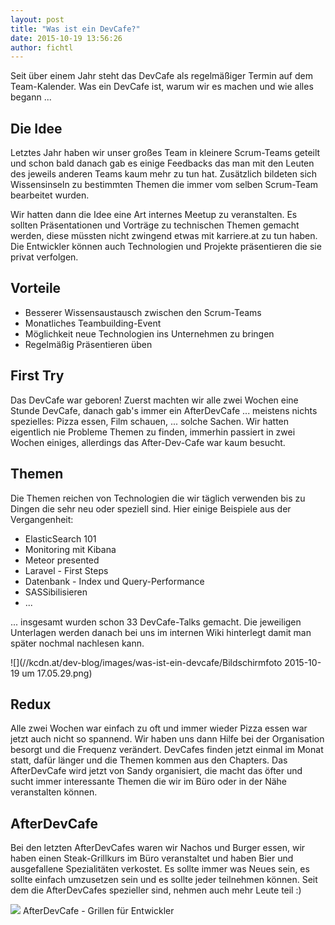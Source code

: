 ```yaml
---
layout: post
title: "Was ist ein DevCafe?"
date: 2015-10-19 13:56:26
author: fichtl
---
```

Seit über einem Jahr steht das DevCafe als regelmäßiger Termin auf dem Team-Kalender. Was ein DevCafe ist, warum wir es machen und wie alles begann ...

<!--more-->

## Die Idee
Letztes Jahr haben wir unser großes Team in kleinere Scrum-Teams geteilt und schon bald danach gab es einige Feedbacks das man mit den Leuten des jeweils anderen Teams kaum mehr zu tun hat. Zusätzlich bildeten sich Wissensinseln zu bestimmten Themen die immer vom selben Scrum-Team bearbeitet wurden.

Wir hatten dann die Idee eine Art internes Meetup zu veranstalten. Es sollten Präsentationen und Vorträge zu technischen Themen gemacht werden, diese müssten nicht zwingend etwas mit karriere.at zu tun haben. Die Entwickler können auch Technologien und Projekte präsentieren die sie privat verfolgen.

## Vorteile
* Besserer Wissensaustausch zwischen den Scrum-Teams
* Monatliches Teambuilding-Event
* Möglichkeit neue Technologien ins Unternehmen zu bringen
* Regelmäßig Präsentieren üben

## First Try
Das DevCafe war geboren! Zuerst machten wir alle zwei Wochen eine Stunde DevCafe, danach gab's immer ein AfterDevCafe ... meistens nichts spezielles: Pizza essen, Film schauen, ... solche Sachen. Wir hatten eigentlich nie Probleme Themen zu finden, immerhin passiert in zwei Wochen einiges, allerdings das After-Dev-Cafe war kaum besucht.

## Themen
Die Themen reichen von Technologien die wir täglich verwenden bis zu Dingen die sehr neu oder speziell sind. Hier einige Beispiele aus der Vergangenheit:

* ElasticSearch 101
* Monitoring mit Kibana
* Meteor presented
* Laravel - First Steps
* Datenbank - Index und Query-Performance
* SASSibilisieren
* ...

... insgesamt wurden schon 33 DevCafe-Talks gemacht. Die jeweiligen Unterlagen werden danach bei uns im internen Wiki hinterlegt damit man später nochmal nachlesen kann.

![](//kcdn.at/dev-blog/images/was-ist-ein-devcafe/Bildschirmfoto 2015-10-19 um 17.05.29.png)

## Redux
Alle zwei Wochen war einfach zu oft und immer wieder Pizza essen war jetzt auch nicht so spannend. Wir haben uns dann Hilfe bei der Organisation besorgt und die Frequenz verändert. DevCafes finden jetzt einmal im Monat statt, dafür länger und die Themen kommen aus den Chapters. Das AfterDevCafe wird jetzt von Sandy organisiert, die macht das öfter und sucht immer interessante Themen die wir im Büro oder in der Nähe veranstalten können.

## AfterDevCafe
Bei den letzten AfterDevCafes waren wir Nachos und Burger essen, wir haben einen Steak-Grillkurs im Büro veranstaltet und haben Bier und ausgefallene Spezialitäten verkostet. Es sollte immer was Neues sein, es sollte einfach umzusetzen sein und es sollte jeder teilnehmen können. Seit dem die AfterDevCafes spezieller sind, nehmen auch mehr Leute teil :)

![](//kcdn.at/dev-blog/images/was-ist-ein-devcafe/IMG_7025.JPG)
AfterDevCafe - Grillen für Entwickler


